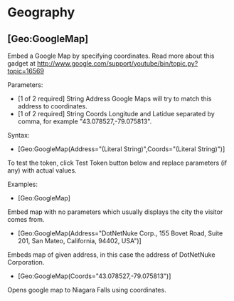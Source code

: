 # Geography

## [Geo:GoogleMap]

Embed a Google Map by specifying coordinates.
Read more about this gadget at http://www.google.com/support/youtube/bin/topic.py?topic=16569

Parameters:
  - [1 of 2 required] String Address Google Maps will try to match this address to coordinates.
  - [1 of 2 required] String Coords Longitude and Latidue separated by comma, for example "43.078527,-79.075813".

Syntax:
  - [Geo:GoogleMap(Address="(Literal String)",Coords="(Literal String)")]
  
To test the token, click Test Token button below and replace parameters (if any) with actual values.

Examples:

- [Geo:GoogleMap]

Embed map with no parameters which usually displays the city the visitor comes from. 
- [Geo:GoogleMap(Address="DotNetNuke Corp., 155 Bovet Road, Suite 201, San Mateo, California, 94402, USA")]

Embeds map of given address, in this case the address of DotNetNuke Corporation. 
- [Geo:GoogleMap(Coords="43.078527,-79.075813")]

Opens google map to Niagara Falls using coordinates.
